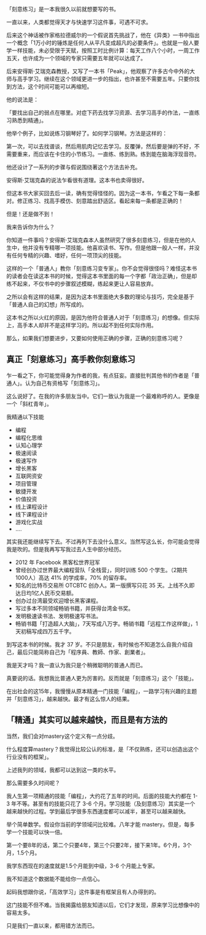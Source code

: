 「刻意练习」是一本我很久以前就想要写的书。

一直以来，人类都觉得天才与快速学习这件事，可遇不可求。

后来这个神话被作家格拉德威尔的一个假说首先挑战了，他在《异类》一书中指出一个概念「1万小时的锤炼是任何人从平凡变成超凡的必要条件」。也就是一般人要学一样技能，未必受限于天赋，按照工时比例计算：每天工作八个小时，一周工作五天，也许成为一个领域的专家只需要五年就可以达成了。

后来安得斯‧艾瑞克森教授，又写了一本书「Peak」，他观察了许多古今中外的大师与高手学习。继续在这个领域更进一步的指出，也许甚至不需要五年。只要你找到方法，这个时间可能可以再缩短。

他的说法是：

「要找出自己的弱点在哪里。对症下药去找学习资源、去学习高手的作法，一直练习熟悉到精通」。

他举个例子，比如说练习钢琴好了。如何学习钢琴。方法是这样的：

第一次，可以去找谱谈，然后用肌肉记忆去学习。反覆弹，然后要是弹的不好，不需要重来，而应该在卡住的小节练习。一直练、练到熟。练到能在脑海浮现音符。

他还设计了一系列的步骤与假说围绕著这个方法去补充。

安得斯‧艾瑞克森的说法乍看很有道理。这本书也卖得很好。

但这本书大家买回去后一读，确有觉得怪怪的。因为这一本书，乍看之下每一条都对。修正练习、找高手模仿、刻意踏出舒适区。看起来每一条都是正确的！

但是！还是做不到！

我来告诉你为什么？

你知道一件事吗？安得斯‧艾瑞克森本人虽然研究了很多刻意练习，但是在他的人生中，他并没有专精哪一项技能。他喜欢读书、写作。但是他跟一般人一样，并没有任何专精的兴趣、嗜好，任何一项顶尖的技能。

这样的一个「普通人」教你「刻意练习变专家」。你不会觉得很怪吗？难怪这本书的读者会在读这本书的时候，觉得这本书里面的每一个字都「政治正确」，但是却练不起来，不仅书中的步骤叙述模糊，练起来更让人容易放弃。

之所以会有这样的结果，是因为这本书里面绝大多数的理论与技巧，完全是基于「普通人自己的幻想」所写成的。

这本书之所以火红的原因，是因为他符合普通人对于「刻意练习」的想像。但实际上，高手本人却并不是这样学习的。所以起不到任何实际作用。

那么，如果我们想要进步，又要如何使用正确的步骤，正确的刻意练习呢？

## 真正「刻意练习」高手教你刻意练习

乍一看之下，你可能觉得身为作者的我，有点狂妄。直接批判其他书的作者是「普通人」。认为自己有资格写「刻意练习」。

这么说好了。在我的许多朋友当中。它们一致认为我是一个最难称呼的人。更像是一个「斜杠青年」。

我精通以下技能

* 编程
* 编程化思维
* 认知心理学
* 极速阅读
* 极速写作
* 增长黑客
* 互联网资安
* 项目管理
* 敏捷开发
* 价值投资
* 线上课程设计
* 线下课程设计
* 游戏化实战
* ....

其实我还能继续写下去。不过再列下去没什么意义。当然写这么长，你可能会觉得我是吹的。但是我再写写我过去人生中部分经历。

* 2012 年 Facebook 黑客松世界冠军
* 曾经创办过世界最大编程营队「全栈营」，同时训练 500 个学生。（2期共1000人）高达 41% 的学成率，70% 的留存率。
* 知名的比特币交易所 OTCBTC 创办人。第一版撰写只花 35 天。上线不久即达日均1亿人民币交易额。
* 创办过台湾最受欢迎增长黑客课程。
* 写过多本不同领域畅销书籍，并获得台湾金书奖。
* 发明极速读书法、发明极速写书法。
* 畅销书籍「打造超人大脑」，7天写成八万字。畅销书籍「远程工作这样做」，1天初稿写成四万五千字。

到写这本书的时候。我才 37 岁。不只是朋友，有时候也不知道怎么自我介绍自己，最后只能简称自己为「程序員、教師、作家、創業者」。

我是天才吗？我一直认为我只是个稍微聪明的普通人而已。

真要说的话。我想我比普通人更为厉害的。反而就是「刻意练习」这个「技能」。

在出社会的这15年，我慢慢从原本精通一门技能「编程」，一路学习有兴趣的主题并「刻意练习」，越来越快。最才有这么惊人的结果。

## 「精通」其实可以越来越快，而且是有方法的

当然，我们会对mastery这个定义有一点分歧。

什么程度算mastery？我觉得比较公认的标准，是「不仅熟练，还可以创造出这个行业没有的框架」。

上述我列的领域，我都可以达到这一类的水平。

那么需要多久时间呢？

我人生第一项精通的技能「编程」，大约花了五年的时间。后面的技能大约都在 1-3 年不等。甚至有的技能只花了 3-6 个月。学习技能（及刻意练习）其实是一个越来越快的过程。学到最后学很多东西速度都可以减半，甚至可以越来越快。

举个简单数学。假设你当前的学领域问比较难。八年才能 mastery。但是，每多学一个技能可以快一倍。

第一个要8年的话，第二个只要4年，第三个只要2年，接下来1年。6个月，3个月，1.5个月。

我学东西现在的速度就是1.5个月能到中级，3-6 个月能上专家。

我不知道这个数据能不能给你一点信心。

起码我想跟你说，「高效学习」这件事是有框架且有人办得到的。

这门技能不但不难。当我揭露给朋友知道以后，它们才发现，原来学习比想像中的容易太多。

只是我们一直以来，都用错方法而已。
